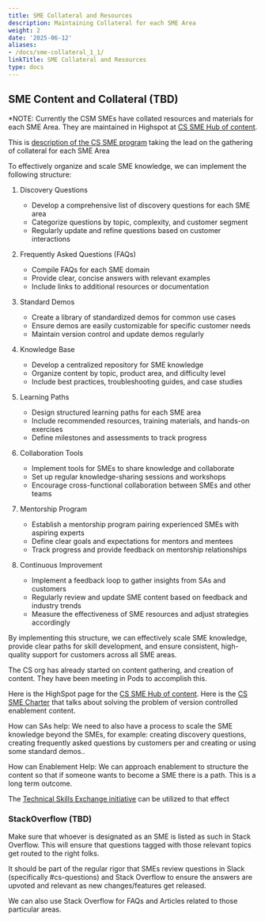 ```yaml
---
title: SME Collateral and Resources
description: Maintaining Collateral for each SME Area
weight: 2
date: '2025-06-12'
aliases:
- /docs/sme-collateral_1_1/
linkTitle: SME Collateral and Resources
type: docs
---
```


## SME Content and Collateral (TBD)

\*NOTE: Currently the CSM SMEs have collated resources and materials for each SME Area. They are maintained in Highspot at [CS SME Hub of content](https://gitlab.highspot.com/items/667095b95cc9b08c87d40b68?lfrm=srp.0).

This is [description of the CS SME program](https://gitlab.com/gitlab-com/customer-success/subject-matter-experts/cs-subject-matter-experts/-/tree/main) taking the lead on the gathering of collateral for each SME Area

To effectively organize and scale SME knowledge, we can implement the following structure:

1. Discovery Questions
   - Develop a comprehensive list of discovery questions for each SME area
   - Categorize questions by topic, complexity, and customer segment
   - Regularly update and refine questions based on customer interactions

2. Frequently Asked Questions (FAQs)
   - Compile FAQs for each SME domain
   - Provide clear, concise answers with relevant examples
   - Include links to additional resources or documentation

3. Standard Demos
   - Create a library of standardized demos for common use cases
   - Ensure demos are easily customizable for specific customer needs
   - Maintain version control and update demos regularly

4. Knowledge Base
   - Develop a centralized repository for SME knowledge
   - Organize content by topic, product area, and difficulty level
   - Include best practices, troubleshooting guides, and case studies

5. Learning Paths
   - Design structured learning paths for each SME area
   - Include recommended resources, training materials, and hands-on exercises
   - Define milestones and assessments to track progress

6. Collaboration Tools
   - Implement tools for SMEs to share knowledge and collaborate
   - Set up regular knowledge-sharing sessions and workshops
   - Encourage cross-functional collaboration between SMEs and other teams

7. Mentorship Program
   - Establish a mentorship program pairing experienced SMEs with aspiring experts
   - Define clear goals and expectations for mentors and mentees
   - Track progress and provide feedback on mentorship relationships

8. Continuous Improvement
   - Implement a feedback loop to gather insights from SAs and customers
   - Regularly review and update SME content based on feedback and industry trends
   - Measure the effectiveness of SME resources and adjust strategies accordingly

By implementing this structure, we can effectively scale SME knowledge, provide clear paths for skill development, and ensure consistent, high-quality support for customers across all SME areas.

The CS org has already started on content gathering, and creation  of content.  They have been meeting in Pods to accomplish this.

Here is the HighSpot page for the [CS SME Hub of content](https://gitlab.highspot.com/items/667095b95cc9b08c87d40b68?lfrm=srp.0).  Here is the [CS SME Charter](https://gitlab.com/gitlab-com/customer-success/subject-matter-experts/cs-subject-matter-experts) that talks about solving the problem of version controlled enablement content.

How can SAs help:  We need to also have a process to scale the SME knowledge beyond the SMEs, for example: creating discovery questions, creating frequently asked questions by customers per and creating or using some standard demos..

How can Enablement Help: We can approach enablement to structure the content so that if someone wants to become a SME there is a path. This is a long term outcome.

The  [Technical Skills Exchange initiative](/handbook/solutions-architects/sa-practices/subject-matter-experts/sme-cadences/#sme-tech-skills) can be utilized to that effect

### StackOverflow (TBD)

Make sure that whoever is designated as an SME is listed as such in Stack Overflow. This will ensure that questions tagged with those relevant topics get routed to the right folks.

It should be part of the regular rigor that SMEs review questions in Slack (specifically #cs-questions) and Stack Overflow to ensure the answers are upvoted and relevant as new changes/features get released.

We can also use Stack Overflow for FAQs and Articles related to those particular areas.
